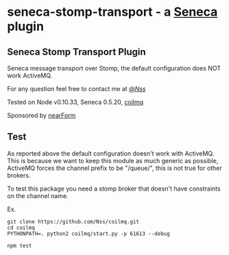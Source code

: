 seneca-stomp-transport - a [Seneca](http://senecajs.org) plugin
======================================================

## Seneca Stomp Transport Plugin

Seneca message transport over Stomp, the default configuration does NOT work ActiveMQ.

For any question feel free to contact me at [@_Nss_](http://twitter.com/_Nss_)

Tested on Node v0.10.33, Seneca 0.5.20, [coilmq](https://github.com/Nss/coilmq)

Sponsored by [nearForm](http://www.nearform.com/)

## Test

As reported above the default configuration doesn't work with ActiveMQ.
This is because we want to keep this module as much generic as possible, ActiveMQ forces the channel prefix to be "/queue/", this is not true for other brokers.

To test this package you need a stomp broker that doesn't have constraints on the channel name.

Ex.

```
git clone https://github.com/Nss/coilmq.git
cd coilmq
PYTHONPATH=. python2 coilmq/start.py -p 61613 --debug
```

```
npm test
```